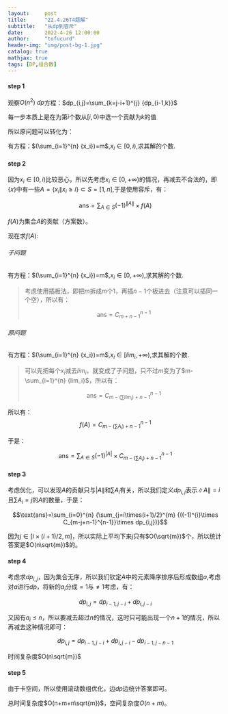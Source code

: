 ```yaml
---
layout:     post
title:      "22.4.26T4题解"
subtitle:   "从dp到容斥"
date:       2022-4-26 12:00:00
author:     "tofucurd"
header-img: "img/post-bg-1.jpg"
catalog: true
mathjax: true
tags: [DP,组合数]
---
```


#### step 1

观察$O(n^2) \ dp$方程：$dp_{i,j}=\sum_{k=j-i+1}^{j} {dp_{i-1,k}}$

每一步本质上是在为第$i$个数从$[i,0)$中选一个贡献为$k$的值

所以原问题可以转化为：

有方程：$(\sum_{i=1}^{n} {x_i})=m$,$x_i \in [0,i)$,求其解的个数.

#### step 2

因为$x_i \in [0,i)$比较恶心，所以先考虑$x_i \in [0,+\infty)$的情况，再减去不合法的，即$\{x\}$中有一些$A=\{x_i\|x_i \ge i\} \subset S=[1,n]$,于是使用容斥，有：

$$\text{ans}=\sum_{A \in S} {(-1)^{\|A\|}\times f(A)}$$


 $f(A)$为集合$A$的贡献（方案数）。

现在求$f(A)$:

###### 子问题

有方程：$(\sum_{i=1}^{n} {x_i})=m$,$x_i \in [0,+ \infty)$,求其解的个数.

> 考虑使用插板法，即把$m$拆成$m$个$1$，再插$n-1$个板进去（注意可以插同一个空），所以有：
>
> $$\text{ans}=C_{m+n-1}^{n-1}$$


###### 原问题

有方程：$(\sum_{i=1}^{n} {x_i})=m$,$x_i \in [lim_i,+ \infty)$,求其解的个数.

> 可以先把每个$x_i$减去$lim_i$，就变成了子问题，只不过$m$变为了$m-\sum_{i=1}^{n} {lim_i}$，所以有：
>
> $$\text{ans}=C_{m-(\sum{lim_i})+n-1}^{n-1}$$


所以有：
$$f(A)=C_{m-(\sum{A_i})+n-1}^{n-1}$$

于是：

$$\text{ans}=\sum_{A \in S} {(-1)^{|A|}\times C_{m-(\sum{A_i})+n-1}^{n-1}}$$


#### step 3

考虑优化，可以发现$A$的贡献只与$|A\|$和$\sum{A_i}$有关，所以我们定义$dp_{i,j}$表示$\|A\|=i$且$\sum{A_i}=j$的$A$的数量，于是：

$$\text{ans}=\sum_{i=0}^{n} {\sum_{j=i\times(i+1)/2}^{m} {((-1)^{i}\times C_{m-j+n-1}^{n-1}}\times dp_{i,j})}$$

因为$j \in [i\times(i+1)/2,m]$，所以实际上平均下来$j$只有$O(\sqrt{m})$个，所以统计答案是$O(n\sqrt{m})$的。

#### step 4

考虑求$dp_{i,j}$，因为集合无序，所以我们钦定$A$中的元素降序排序后形成数组$a$,考虑对$a$进行$dp$，将新的$a_i$分成$=1$与$\ne 1$考虑，有：

$$dp_{i,j}=dp_{i-1,j-i}+dp_{i,j-i}$$

又因有$a_i \le n$，所以要减去超过$n$的情况，这时只可能出现一个$n+1$的情况，所以再减去这种情况即可：

$$dp_{i,j}=dp_{i-1,j-i}+dp_{i,j-i}-dp_{i-1,j-n-1}$$

时间复杂度$O(n\sqrt{m})$

#### step 5

由于卡空间，所以使用滚动数组优化，边$dp$边统计答案即可。

总时间复杂度$O(n+m+n\sqrt{m})$，空间复杂度$O(n+m)$。

